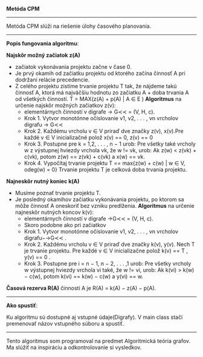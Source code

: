 **Metóda CPM**
_____________________________________
Metóda CPM slúži na riešenie úlohy časového planovania. 
________________________________________
**Popis fungovania algoritmu**:

**Najskôr možný začiatok z(A)**
  - začiatok vykonávania projektu začne v čase 0.
  - Je prvý okamih od začiatku projektu od ktorého začína činnosť A pri dodržaní relácie precedencie.
  - Z celého projektu zistíme trvanie projektu T tak, že nájdeme takú činnosť A, ktorá má najväčšiu hodnotu zo začiatku A + doba trvania A od všetkých činností. T = MAX(z(A) + p(A) | A ∈ E )
  **Algoritmus** na určenie najskôr možných začiatkov z(v):
    - elementárnych činností v digrafe → G≺≺ = (V, H, c).
    - Krok 1. Vytvor monotónne očíslovanie v1, v2, . . . , vn vrcholov digrafu → G≺≺
    - Krok 2. Každému vrcholu v ∈ V priraď dve značky z(v), x(v).Pre každé v ∈ V inicializačné polož x(v) == 0, z(v) == 0
    - Krok 3. Postupne pre k = 1,2, . . . , n − 1 urob: Pre všetky také vrcholy w z výstupnej hviezdy vrchola vk, že w != vk, urob: Ak z(w) < z(vk) + c(vk), potom z(w) == z(vk) + c(vk) a x(w) == vk.
    - Krok 4. Vypočítaj trvanie projektu T == max{z(w) + c(w) | w ∈ V, odeg(w) = 0} Trvanie projektu T je celková doba trvania projektu.

**Najneskôr nutný koniec k(A)**
  - Musíme poznať trvanie projektu T.
  - Je posledný okamihov začiatku vykonávania projektu, po ktorom sa môže činnosť A oneskoriť bez vzniku predlženia.
  **Algoritmus** na určenie najneskôr nutných koncov k(v):
    - elementárnych činností v digrafe →G≺≺ = (V, H, c).
    - Skoro podobne ako pri začiatkov
    - Krok 1. Vytvor monotónne očíslovanie v1, v2, . . . , vn vrcholov digrafu−→G≺≺ .
    - Krok 2. Každému vrcholu v ∈ V priraď dve značky k(v), y(v). Nech T je trvanie projektu. Pre každé v ∈ V inicializačne polož k(v) == T , y(v) == 0 .
    - Krok 3. Postupne pre i = n − 1, n − 2, . . . ,1 urob: Pre všetky vrcholy w výstupnej hviezdy vrchola vi také, že w != vi, urob: Ak k(vi) > k(w) − c(w), potom k(vi) == k(w) − c(w) a y(vi) == w.
      
**Časová rezerva R(A)** činnosti A je R(A) = k(A) − z(A) − p(A).
________________________________________
**Ako spustiť**:

Ku algoritmu sú dostupné aj vstupné údaje(Digrafy). V main class stači premenovať názov vstupného súboru a spustiť.

________________________________________
Tento algoritmus som programoval na predmet Algoritmická teória grafov.
Ma slúžiť na inspiráciu a odkontrolovanie si vysledkov.
